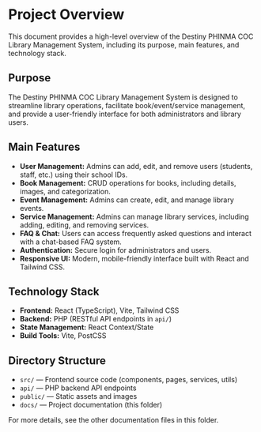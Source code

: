 # Project Overview

This document provides a high-level overview of the Destiny PHINMA COC Library Management System, including its purpose, main features, and technology stack.

## Purpose

The Destiny PHINMA COC Library Management System is designed to streamline library operations, facilitate book/event/service management, and provide a user-friendly interface for both administrators and library users.

## Main Features
- **User Management:** Admins can add, edit, and remove users (students, staff, etc.) using their school IDs.
- **Book Management:** CRUD operations for books, including details, images, and categorization.
- **Event Management:** Admins can create, edit, and manage library events.
- **Service Management:** Admins can manage library services, including adding, editing, and removing services.
- **FAQ & Chat:** Users can access frequently asked questions and interact with a chat-based FAQ system.
- **Authentication:** Secure login for administrators and users.
- **Responsive UI:** Modern, mobile-friendly interface built with React and Tailwind CSS.

## Technology Stack
- **Frontend:** React (TypeScript), Vite, Tailwind CSS
- **Backend:** PHP (RESTful API endpoints in `api/`)
- **State Management:** React Context/State
- **Build Tools:** Vite, PostCSS

## Directory Structure
- `src/` — Frontend source code (components, pages, services, utils)
- `api/` — PHP backend API endpoints
- `public/` — Static assets and images
- `docs/` — Project documentation (this folder)

For more details, see the other documentation files in this folder.